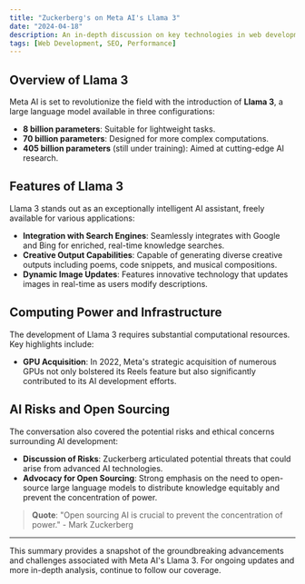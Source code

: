 ```yaml
---
title: "Zuckerberg's on Meta AI's Llama 3"
date: "2024-04-18"
description: An in-depth discussion on key technologies in web development.
tags: [Web Development, SEO, Performance]
---
```


## Overview of Llama 3

Meta AI is set to revolutionize the field with the introduction of **Llama 3**, a large language model available in three configurations:

- **8 billion parameters**: Suitable for lightweight tasks.
- **70 billion parameters**: Designed for more complex computations.
- **405 billion parameters** (still under training): Aimed at cutting-edge AI research.

## Features of Llama 3

Llama 3 stands out as an exceptionally intelligent AI assistant, freely available for various applications:

- **Integration with Search Engines**: Seamlessly integrates with Google and Bing for enriched, real-time knowledge searches.
- **Creative Output Capabilities**: Capable of generating diverse creative outputs including poems, code snippets, and musical compositions.
- **Dynamic Image Updates**: Features innovative technology that updates images in real-time as users modify descriptions.

## Computing Power and Infrastructure

The development of Llama 3 requires substantial computational resources. Key highlights include:

- **GPU Acquisition**: In 2022, Meta's strategic acquisition of numerous GPUs not only bolstered its Reels feature but also significantly contributed to its AI development efforts.

## AI Risks and Open Sourcing

The conversation also covered the potential risks and ethical concerns surrounding AI development:

- **Discussion of Risks**: Zuckerberg articulated potential threats that could arise from advanced AI technologies.
- **Advocacy for Open Sourcing**: Strong emphasis on the need to open-source large language models to distribute knowledge equitably and prevent the concentration of power.

> **Quote**: "Open sourcing AI is crucial to prevent the concentration of power." - Mark Zuckerberg

---

This summary provides a snapshot of the groundbreaking advancements and challenges associated with Meta AI's Llama 3. For ongoing updates and more in-depth analysis, continue to follow our coverage.

